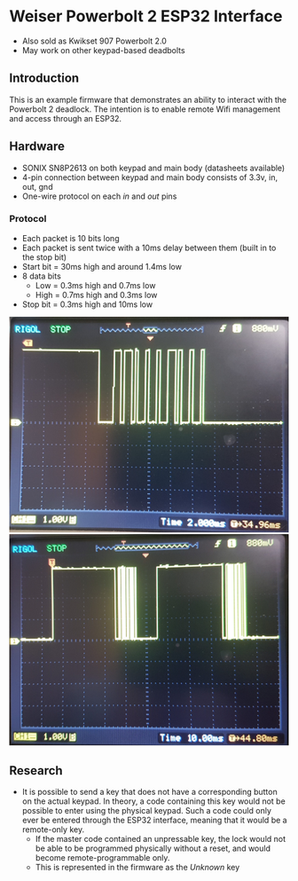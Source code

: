 # Weiser Powerbolt 2 ESP32 Interface #

* Also sold as Kwikset 907 Powerbolt 2.0
* May work on other keypad-based deadbolts

## Introduction ##

This is an example firmware that demonstrates an ability to interact with the Powerbolt 2 deadlock.  The intention is to enable remote Wifi management and access through an ESP32.

## Hardware ##

* SONIX SN8P2613 on both keypad and main body (datasheets available)
* 4-pin connection between keypad and main body consists of 3.3v, in, out, gnd
* One-wire protocol on each *in* and *out* pins

### Protocol ###
* Each packet is 10 bits long
* Each packet is sent twice with a 10ms delay between them (built in to the stop bit)
* Start bit = 30ms high and around 1.4ms low
* 8 data bits
  * Low = 0.3ms high and 0.7ms low
  * High = 0.7ms high and 0.3ms low
* Stop bit = 0.3ms high and 10ms low

![Signal 1](docs/img/signal-1.jpg)
![Signal 2](docs/img/signal-2.jpg)

## Research ##

* It is possible to send a key that does not have a corresponding button on the actual keypad.  In theory, a code containing this key would not be possible to enter using the physical keypad.  Such a code could only ever be entered through the ESP32 interface, meaning that it would be a remote-only key.
    * If the master code contained an unpressable key, the lock would not be able to be programmed physically without a reset, and would become remote-programmable only.
    * This is represented in the firmware as the *Unknown* key
